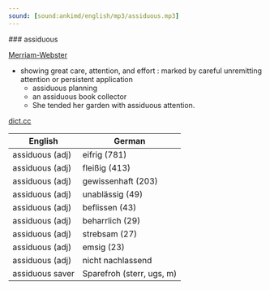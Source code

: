 ```yaml
---
sound: [sound:ankimd/english/mp3/assiduous.mp3]
---
```


\### assiduous

[Merriam-Webster](https://www.merriam-webster.com/dictionary/assiduous)

- showing great care, attention, and effort : marked by careful unremitting attention or persistent application
    - assiduous planning
    - an assiduous book collector
    - She tended her garden with assiduous attention.

[dict.cc](https://www.dict.cc/assiduous)

| English        | German       |
| -------------- | ------------ |
| assiduous (adj) | eifrig (781) |
| assiduous (adj) | fleißig (413) |
| assiduous (adj) | gewissenhaft (203) |
| assiduous (adj) | unablässig (49) |
| assiduous (adj) | beflissen (43) |
| assiduous (adj) | beharrlich (29) |
| assiduous (adj) | strebsam (27) |
| assiduous (adj) | emsig (23) |
| assiduous (adj) | nicht nachlassend |
| assiduous saver | Sparefroh (sterr, ugs, m) |
